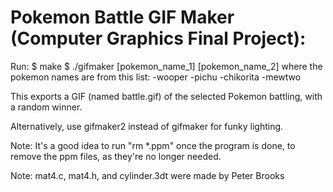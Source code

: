 # Pokemon Battle GIF Maker (Computer Graphics Final Project):

Run: 
$ make
$ ./gifmaker [pokemon_name_1] [pokemon_name_2]
        where the pokemon names are from this list:
    	  -wooper
	  -pichu
	  -chikorita
	  -mewtwo



This exports a GIF (named battle.gif) of the selected Pokemon battling, with a random winner.

Alternatively, use gifmaker2 instead of gifmaker for funky lighting.


Note: It's a good idea to run "rm *.ppm" once the program is done, to remove the ppm files, as they're no longer needed.

Note: mat4.c, mat4.h, and cylinder.3dt were made by Peter Brooks
